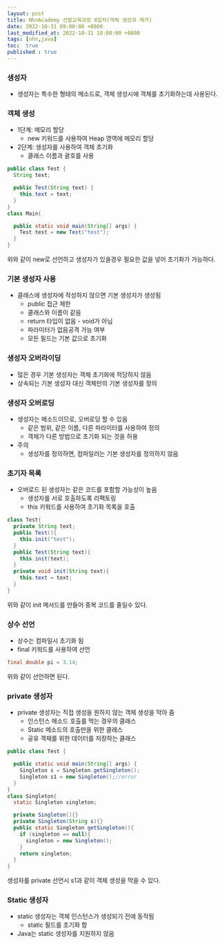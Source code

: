 ```yaml
---
layout: post
title: NhnAcademy 선발교육과정 8일차(객체 생성과 제거)
date: 2022-10-31 09:00:00 +0800
last_modified_at: 2022-10-31 18:00:00 +0800
tags: [nhn,java]
toc:  true
published : true
---
```


### 생성자
- 생성자는 특수한 형태의 메소드로, 객체 생성시에 객체를 초기화하는데 사용된다.

### 객체 생성
- 1단계: 메모리 할당
  - new 키워드를 사용하여 Heap 영역에 메모리 할당
- 2단계: 생성자를 사용하여 객체 초기화
  - 클래스 이름과 괄호를 사용
```java
public class Test {
  String text;

  public Test(String text) {
    this.text = text;
  }
}
class Main{

  public static void main(String[] args) {
    Test test = new Test("test");
  }
}
```

위와 같이 new로 선언하고 생성자가 있을경우 필요한 값을 넣어 초기화가 가능하다.

### 기본 생성자 사용
- 클래스에 생성자에 작성하지 않으면 기본 생성자가 생성됨
  - public 접근 제한
  - 클래스와 이름이 같음
  - return 타입이 없음 - void가 아님
  - 파라미터가 없음공격 가능 여부
  - 모든 필드는 기본 값으로 초기화

### 생성자 오버라이딩
- 많은 경우 기본 생성자는 객체 초기화에 적당하지 않음
- 상속되는 기본 생성자 대신 객체만의 기본 생성자를 정의

### 생성자 오버로딩
- 생성자는 메소드이므로, 오버로딩 할 수 있음
  - 같은 범위, 같은 이름, 다른 파라미터를 사용하여 정의
  - 객체가 다른 방법으로 초기화 되는 것을 허용
- 주의
  - 생성자를 정의하면, 컴파일러는 기본 생성자를 정의하지 않음

### 초기자 목록
- 오버로드 된 생성자는 같은 코드를 포함할 가능성이 높음
  - 생성자를 서로 호출하도록 리팩토링
  - this 키워드를 사용하여 초기화 목록을 호출

```java
class Test{
  private String text;
  public Test(){
    this.init("test");
  }
  public Test(String text){
    this.init(text);
  }
  private void init(String text){
    this.text = text;
  }
}
```
위와 같이 init 메서드를 만들어 중복 코드를 줄일수 있다.
### 상수 선언
- 상수는 컴파일시 초기화 됨
- final 키워드를 사용하여 선언

```java
final double pi = 3.14;
```
위와 같이 선언하면 된다.

### private 생성자
- private 생성자는 직접 생성을 원하지 않는 객체 생성을 막아 줌
  - 인스턴스 메소드 호출를 먹는 경우의 클래스
  - Static 메소드의 호출만을 위한 클래스
  - 공유 객체를 위한 데이터를 저장하는 클래스

```java
public class Test {

  public static void main(String[] args) {
    Singleton s = Singleton.getSingleton();
    Singleton s1 = new Singleton();//error
  }
}
class Singleton{
  static Singleton singleton;

  private Singleton(){}
  private Singleton(String s){}
  public static Singleton getSingleton(){
    if (singleton == null){
      singleton = new Singleton();
    }
    return singleton;
  }
}
```

생성자를 private 선언시 s1과 같이 객체 생성을 막을 수 있다.

### Static 생성자
- static 생성자는 객체 인스턴스가 생성되기 전에 동작됨
  - static 필드를 초기화 함
- Java는 static 생성자를 지원하지 않음
